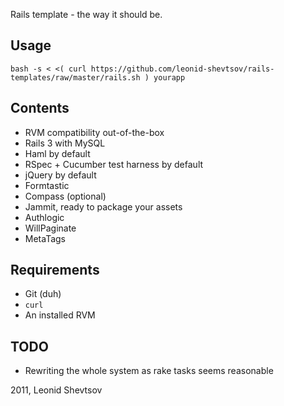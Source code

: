 Rails template - the way it should be.

## Usage

    bash -s < <( curl https://github.com/leonid-shevtsov/rails-templates/raw/master/rails.sh ) yourapp

## Contents

* RVM compatibility out-of-the-box
* Rails 3 with MySQL
* Haml by default
* RSpec + Cucumber test harness by default
* jQuery by default
* Formtastic
* Compass (optional)
* Jammit, ready to package your assets
* Authlogic
* WillPaginate
* MetaTags

## Requirements

* Git (duh)
* `curl`
* An installed RVM

## TODO

* Rewriting the whole system as rake tasks seems reasonable

2011, Leonid Shevtsov
